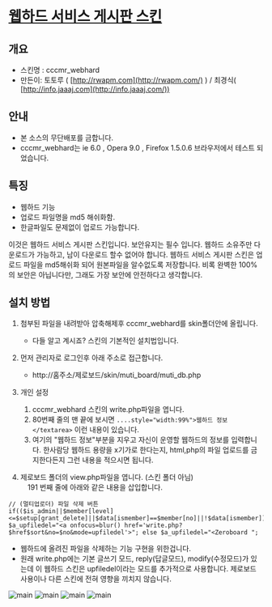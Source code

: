   

# [웹하드 서비스 게시판 스킨](http://090111.tistory.com/entry/%EC%9B%B9%ED%95%98%EB%93%9C)
## 개요
- 스킨명 : cccmr_webhard  
- 만든이: 토토루 (  [http://rwapm.com](http://rwapm.com/)  ) / 최경식(  [http://info.jaaaj.com](http://info.jaaaj.com/))

## 안내
- 본 소스의 무단배포를 금합니다.
- cccmr_webhard는 ie 6.0 , Opera 9.0 , Firefox 1.5.0.6 브라우저에서 테스트 되었습니다. 


## 특징  
- 웹하드 기능  
- 업로드 파일명을 md5 해쉬화함.  
- 한글파일도 문제없이 업로드 가능합니다.

이것은 웹하드 서비스 게시판 스킨입니다. 보안유지는 필수 입니다. 웹하드 소유주만 다운로드가 가능하고, 남이 다운로드 할수 없어야 합니다. 웹하드 서비스 게시판 스킨은 업로드 파일을 md5해쉬화 되어 원본파일을 알수없도록 저장합니다. 비록 완벽한 100%의 보안은 아닙니다만, 그래도 가장 보안에 안전하다고 생각합니다.

## 설치 방법

1. 첨부된 파일을 내려받아 압축해제후 cccmr_webhard를 skin폴더안에 올립니다.  
   - 다들 알고 계시죠? 스킨의 기본적인 설치법입니다.

  
2. 먼저 관리자로 로그인후 아래 주소로 접근합니다.  
   - http://홈주소/제로보드/skin/muti_board/muti_db.php

  
3. 개인 설정
   1. cccmr_webhard 스킨의 write.php파일을 엽니다.  
   2. 80번째 줄의 맨 끝에 보시면 
```....style="width:99%">웹하드 정보</textarea>```
이런 내용이 있습니다.  
   3. 여기의 "웹하드 정보"부분을 지우고 자신이 운영할 웹하드의 정보를 입력합니다.  한사람당 웹하드 용량을 x기가로 한다는지, html,php의 파일 업로드를 금지한다든지 그런 내용을 적으시면 됩니다.

  
4. 제로보드 폴더의 view.php파일을 엽니다. (스킨 폴더 아님)  
　191 번째 줄에 아래와 같은 내용을 삽입합니다.

```
// (멀티업로더) 파일 삭제 버튼  
if(($is_admin||$member[level]<=$setup[grant_delete]||$data[ismember]==$member[no]||!$data[ismember])&&$no) $a_upfiledel="<a onfocus=blur() href='write.php?$href$sort&no=$no&mode=upfiledel'>"; else $a_upfiledel="<Zeroboard ";
```

- 웹하드에 올려진 파일을 삭제하는 기능 구현을 위한겁니다.  
- 원래 write.php에는 기본 글쓰기 모드, reply(답글모드), modify(수정모드)가 있는데  이 웹하드 스킨은 upfiledel이라는 모드를 추가적으로 사용합니다.  제로보드 사용이나 다른 스킨에 전혀 영향을 끼치지 않습니다.  

![main](0.jpg)
![main](1.jpg)
![main](2.jpg)
![main](3.jpg)